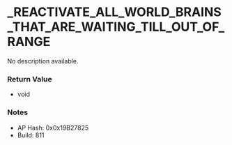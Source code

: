 # _REACTIVATE_ALL_WORLD_BRAINS_THAT_ARE_WAITING_TILL_OUT_OF_RANGE

No description available.

### Return Value
* void

### Notes
* AP Hash: 0x0x19B27825
* Build: 811

